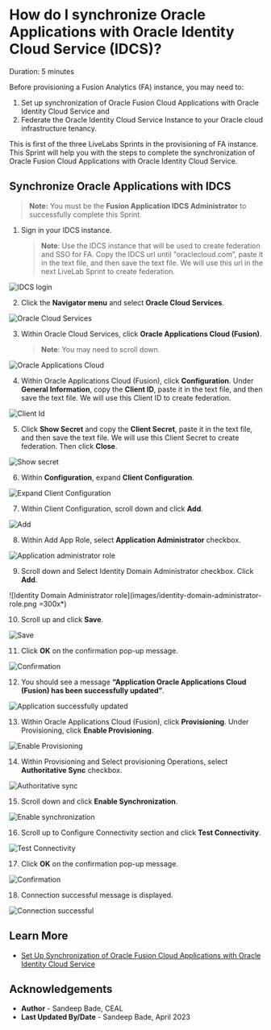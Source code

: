 # How do I synchronize Oracle Applications with Oracle Identity Cloud Service (IDCS)?

Duration: 5 minutes

Before provisioning a Fusion Analytics (FA) instance, you may need to:
1. Set up synchronization of Oracle Fusion Cloud Applications with Oracle Identity Cloud Service and
2. Federate the Oracle Identity Cloud Service Instance to your Oracle cloud infrastructure tenancy.

This is first of the three LiveLabs Sprints in the provisioning of FA instance. This Sprint will help you with the steps to complete the synchronization of Oracle Fusion Cloud Applications with Oracle Identity Cloud Service.

## Synchronize Oracle Applications with IDCS

>**Note:** You must be the **Fusion Application IDCS Administrator** to successfully complete this Sprint.

1. Sign in your IDCS instance.

    >**Note**: Use the IDCS instance that will be used to create federation and SSO for FA. Copy the IDCS url until "oraclecloud.com”, paste it in the text file, and then save the text file. We will use this url in the next LiveLab Sprint to create federation.

  ![IDCS login](images/idcs-login.png)

2. Click the **Navigator menu** and select **Oracle Cloud Services**.

  ![Oracle Cloud Services](images/oracle-cloud-services.png)

3. Within Oracle Cloud Services, click **Oracle Applications Cloud (Fusion)**.

    >**Note**: You may need to scroll down.

  ![Oracle Applications Cloud](images/click-oracle-applications-cloud.png)

4. Within Oracle Applications Cloud (Fusion), click **Configuration**. Under **General Information**, copy the **Client ID**, paste it in the text file, and then save the text file. We will use this Client ID to create federation.

  ![Client Id](images/client-id.png)

5. Click **Show Secret** and copy the **Client Secret**, paste it in the text file, and then save the text file. We will use this Client Secret to create federation. Then click **Close**.

  ![Show secret](images/show-secret.png)

6. Within **Configuration**, expand **Client Configuration**.

  ![Expand Client Configuration](images/expand-client-configuration.png)

7. Within Client Configuration, scroll down and click **Add**.

  ![Add](images/add-button.png)

8. Within Add App Role, select **Application Administrator** checkbox.

  ![Application administrator role](images/application-administrator-role.png)

9. Scroll down and Select Identity Domain Administrator checkbox. Click **Add**.

  ![Identity Domain Administrator role](images/identity-domain-administrator-role.png =300x*)

10. Scroll up and click **Save**.

  ![Save](images/save.png)

11. Click **OK** on the confirmation pop-up message.

  ![Confirmation](images/confirmation.png)

12. You should see a message **“Application Oracle Applications Cloud (Fusion) has been successfully updated”**.

  ![Application successfully updated](images/application-successfully-updated.png)

13. Within Oracle Applications Cloud (Fusion), click **Provisioning**. Under Provisioning, click **Enable Provisioning**.

  ![Enable Provisioning](images/enable-provisioning.png)

14. Within Provisioning and Select provisioning Operations, select **Authoritative Sync** checkbox.

  ![Authoritative sync](images/authoritative-sync.png)

15. Scroll down and click **Enable Synchronization**.

  ![Enable synchronization](images/enable-sync.png)

16. Scroll up to Configure Connectivity section and click **Test Connectivity**.

  ![Test Connectivity](images/test-connectivity.png)

17. Click **OK** on the confirmation pop-up message.

  ![Confirmation](images/confirmation.png)

18. Connection successful message is displayed.

  ![Connection successful](images/connection-successful.png)

## Learn More

* [Set Up Synchronization of Oracle Fusion Cloud Applications with Oracle Identity Cloud Service](https://docs.oracle.com/en/cloud/saas/analytics/23r1/fawag/set-user-access-oracle-fusion-analytics-warehouse-using-single-sign.html#GUID-0F611F5A-F935-4C95-9CE2-B690F9029D70)

## Acknowledgements
* **Author** - Sandeep Bade, CEAL
* **Last Updated By/Date** - Sandeep Bade, April 2023
